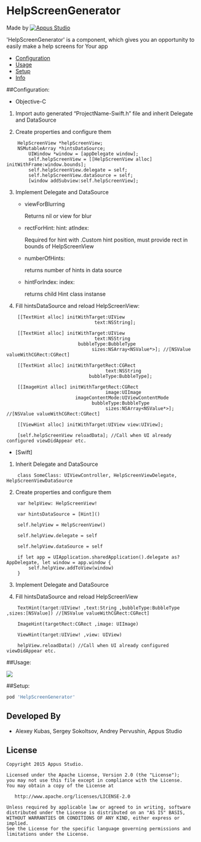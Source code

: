 HelpScreenGenerator
=====================

Made by [![Appus Studio](https://github.com/appus-studio/Appus-Splash/blob/master/image/logo.png)](http://appus.pro)

'HelpScreenGenerator' is a component, which gives you an opportunity to easily make a help screens for Your app

* [Configuration](#configuration)
* [Usage](#usage)
* [Setup](#setup)
* [Info](#info)

##Configuration:

* Objective-C

1. Import auto generated “ProjectName-Swift.h” file and inherit Delegate and DataSource

2. Create properties and configure them

```
	HelpScreenView *helpScreenView;
	NSMutableArray *hintsDataSource;
        UIWindow *window = [appDelegate window];
        self.helpScreenView = [[HelpScreenView alloc] initWithFrame:window.bounds];
        self.helpScreenView.delegate = self;
        self.helpScreenView.dataSource = self;
        [window addSubview:self.helpScreenView];
``` 

3. Implement Delegate and DataSource
	
	- viewForBlurring 

	    Returns nil or view for blur    

	- rectForHint: hint: atIndex:

	    Required for hint with .Custom hint position, must provide rect in bounds of HelpScreenView

	- numberOfHints:

	    returns  number of hints in data source

	
	- hintForIndex: index:

	    returns  child Hint class instanse

4. Fill hintsDataSource and reload HelpScreenView:

```
	[[TextHint alloc] initWithTarget:UIView
	                            text:NSString];
	                            
	[[TextHint alloc] initWithTarget:UIView
	                            text:NSString
	                      bubbleType:BubbleType
	                           sizes:NSArray<NSValue*>]; //[NSValue valueWithCGRect:CGRect]
	                           
	[[TextHint alloc] initWithTargetRect:CGRect
	                                text:NSString
	                          bubbleType:BubbleType];
	                          
	[[ImageHint alloc] initWithTargetRect:CGRect
	                                image:UIImage
	                     imageContentMode:UIViewContentMode
	                           bubbleType:BubbleType
	                                sizes:NSArray<NSValue*>]; //[NSValue valueWithCGRect:CGRect]
	                                
	[[ViewHint alloc] initWithTarget:UIView view:UIView];

	[self.helpScreenView reloadData]; //Call when UI already configured viewDidAppear etc.
```

* [Swift]

1. Inherit Delegate and DataSource

```
	class SomeClass: UIViewController, HelpScreenViewDelegate, HelpScreenViewDataSource
```

2. Create properties and configure them

```
	var helpView: HelpScreenView!
    
	var hintsDataSource = [Hint]()

	self.helpView = HelpScreenView()

	self.helpView.delegate = self

	self.helpView.dataSource = self

	if let app = UIApplication.sharedApplication().delegate as? AppDelegate, let window = app.window {
	    self.helpView.addToView(window)
	}  
```

3. Implement Delegate and DataSource
	
4. Fill hintsDataSource and reload HelpScreenView

```
	TextHint(target:UIView! ,text:String ,bubbleType:BubbleType ,sizes:[NSValue]) //[NSValue valueWithCGRect:CGRect]
	
	ImageHint(targetRect:CGRect ,image: UIImage)
	
	ViewHint(target:UIView! ,view: UIView)

	helpView.reloadData() //Call when UI already configured viewDidAppear etc. 
```
##Usage:

![](https://github.com/appus-studio/Flat-SlideControl/blob/master/Resource/usage.gif)

##Setup:
```Ruby
pod 'HelpScreenGenerator'
```

Developed By
------------

* Alexey Kubas, Sergey Sokoltsov, Andrey Pervushin, Appus Studio

License
--------

    Copyright 2015 Appus Studio.

    Licensed under the Apache License, Version 2.0 (the "License");
    you may not use this file except in compliance with the License.
    You may obtain a copy of the License at

       http://www.apache.org/licenses/LICENSE-2.0

    Unless required by applicable law or agreed to in writing, software
    distributed under the License is distributed on an "AS IS" BASIS,
    WITHOUT WARRANTIES OR CONDITIONS OF ANY KIND, either express or implied.
    See the License for the specific language governing permissions and
    limitations under the License.
